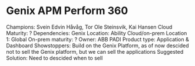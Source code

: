# Genix APM Perform 360

Champions: Svein Edvin Håvåg, Tor Ole Steinsvik, Kai Hansen
Cloud Maturity: ?
Dependencies: Genix 
Location: Ability Cloud/on-prem
Location 1: Global
On-prem maturity: ?
Owner: ABB PADI
Product type: Application & Dashboard
Showstoppers: Build on the Genix Platform, as of now descided not to sell the Genix platform, but we can sell the applications
Suggested Solution: Need to descided when to sell